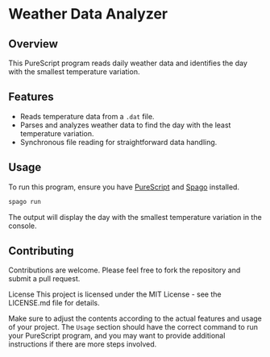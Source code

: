 # Weather Data Analyzer

## Overview

This PureScript program reads daily weather data and identifies the day with the smallest temperature variation.

## Features

- Reads temperature data from a `.dat` file.
- Parses and analyzes weather data to find the day with the least temperature variation.
- Synchronous file reading for straightforward data handling.

## Usage

To run this program, ensure you have [PureScript](https://www.purescript.org) and [Spago](https://github.com/purescript/spago) installed.

```bash
spago run
```
The output will display the day with the smallest temperature variation in the console.

## Contributing
Contributions are welcome. Please feel free to fork the repository and submit a pull request.

License
This project is licensed under the MIT License - see the LICENSE.md file for details.

Make sure to adjust the contents according to the actual features and usage of your project. The `Usage` section should have the correct command to run your PureScript program, and you may want to provide additional instructions if there are more steps involved.




